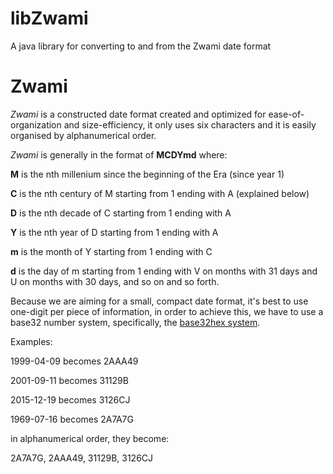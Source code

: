 # libZwami
A java library for converting to and from the Zwami date format

# Zwami
*Zwami* is a constructed date format created and optimized for ease-of-organization and size-efficiency, it only uses six characters and it is easily organised by alphanumerical order.

*Zwami* is generally in the format of **MCDYmd** where:

**M** is the nth millenium since the beginning of the Era (since year 1)

**C** is the nth century of M starting from 1 ending with A (explained below)

**D** is the nth decade of C starting from 1 ending with A

**Y** is the nth year of D starting from 1 ending with A

**m** is the month of Y starting from 1 ending with C

**d** is the day of m starting from 1 ending with V on months with 31 days and U on months with 30 days, and so on and so forth.

Because we are aiming for a small, compact date format, it's best to use one-digit per piece of information, in order to achieve this, we have to use a base32 number system, specifically, the [base32hex system](https://en.wikipedia.org/wiki/Base32#base32hex).

Examples:

1999-04-09 becomes 2AAA49

2001-09-11 becomes 31129B

2015-12-19 becomes 3126CJ

1969-07-16 becomes 2A7A7G

in alphanumerical order, they become:

2A7A7G, 2AAA49, 31129B, 3126CJ
